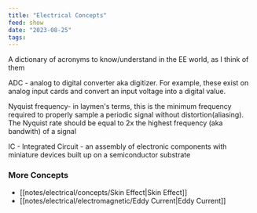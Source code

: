 ```yaml
---
title: "Electrical Concepts"
feed: show
date: "2023-08-25"
tags:
---
```


A dictionary of acronyms to know/understand in the EE world, as I think of them

ADC - analog to digital converter aka digitizer. For example, these exist on analog input cards and convert an input voltage into a digital value.

Nyquist frequency- in laymen's terms, this is the minimum frequency required to properly sample a periodic signal without distortion(aliasing).  The Nyquist rate should be equal to 2x the highest frequency (aka bandwith) of a signal

IC - Integrated Circuit - an assembly of electronic components with miniature devices built up on a semiconductor substrate

### More Concepts
- [[notes/electrical/concepts/Skin Effect|Skin Effect]]
- [[notes/electrical/electromagnetic/Eddy Current|Eddy Current]]